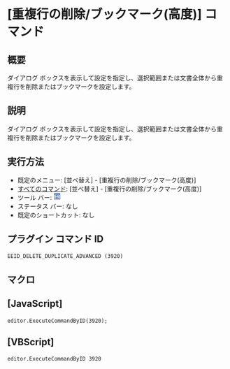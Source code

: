 # \[重複行の削除/ブックマーク(高度)\] コマンド

## 概要

ダイアログ ボックスを表示して設定を指定し、選択範囲または文書全体から重複行を削除またはブックマークを設定します。

## 説明

ダイアログ ボックスを表示して設定を指定し、選択範囲または文書全体から重複行を削除またはブックマークを設定します。

## 実行方法

- 既定のメニュー: \[並べ替え\] \- \[重複行の削除/ブックマーク(高度)\]
- [すべてのコマンド](../../glossary/allcommands): \[並べ替え\] \- \[重複行の削除/ブックマーク(高度)\]
- ツール バー: ![](../../images/deleteduplicatelines_advanced.png)
- ステータス バー: なし
- 既定のショートカット: なし

## プラグイン コマンド ID

```
EEID_DELETE_DUPLICATE_ADVANCED (3920)
```

## マクロ

## \[JavaScript\]

```
editor.ExecuteCommandByID(3920);
```

## \[VBScript\]

```
editor.ExecuteCommandByID 3920
```
